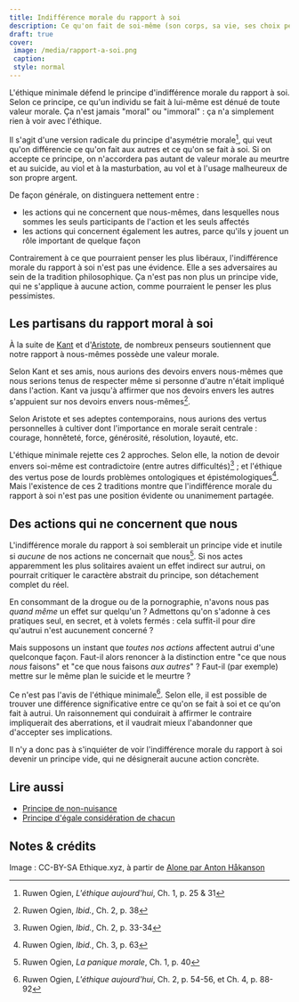 ```yaml
---
title: Indifférence morale du rapport à soi
description: Ce qu'on fait de soi-même (son corps, sa vie, ses choix personnels) n'a rien à voir avec la morale. Rien.
draft: true
cover:
 image: /media/rapport-a-soi.png
 caption:
 style: normal
---
```

L'éthique minimale défend le principe d'indifférence morale du rapport à soi. Selon ce principe, ce qu'un individu se fait à lui-même est dénué de toute valeur morale. Ça n'est jamais "moral" ou "immoral" : ça n'a simplement rien à voir avec l'éthique.

Il s'agit d'une version radicale du principe d'asymétrie morale[^1], qui veut qu'on différencie ce qu'on fait aux autres et ce qu'on se fait à soi. Si on accepte ce principe, on n'accordera pas autant de valeur morale au meurtre et au suicide, au viol et à la masturbation, au vol et à l'usage malheureux de son propre argent.

De façon générale, on distinguera nettement entre :

* les actions qui ne concernent que nous-mêmes, dans lesquelles nous sommes les seuls participants de l'action et les seuls affectés
* les actions qui concernent également les autres, parce qu'ils y jouent un rôle important de quelque façon

Contrairement à ce que pourraient penser les plus libéraux, l'indifférence morale du rapport à soi n'est pas une évidence. Elle a ses adversaires au sein de la tradition philosophique. Ça n'est pas non plus un principe vide, qui ne s'applique à aucune action, comme pourraient le penser les plus pessimistes.

## Les partisans du rapport moral à soi

À la suite de [Kant](https://fr.wikipedia.org/wiki/Emmanuel_Kant) et d'[Aristote](https://fr.wikipedia.org/wiki/Aristote), de nombreux penseurs soutiennent que notre rapport à nous-mêmes possède une valeur morale.

Selon Kant et ses amis, nous aurions des devoirs envers nous-mêmes que nous serions tenus de respecter même si personne d'autre n'était impliqué dans l'action. Kant va jusqu'à affirmer que nos devoirs envers les autres s'appuient sur nos devoirs envers nous-mêmes[^2].

Selon Aristote et ses adeptes contemporains, nous aurions des vertus personnelles à cultiver dont l'importance en morale serait centrale : courage, honnêteté, force, générosité, résolution, loyauté, etc.

L'éthique minimale rejette ces 2 approches.  Selon elle, la notion de devoir envers soi-même est contradictoire (entre autres difficultés)[^3] ; et l'éthique des vertus pose de lourds problèmes ontologiques et épistémologiques[^4]. Mais l'existence de ces 2 traditions montre que l'indifférence morale du rapport à soi n'est pas une position évidente ou unanimement partagée.

## Des actions qui ne concernent que nous

L'indifférence morale du rapport à soi semblerait un principe vide et inutile si *aucune* de nos actions ne concernait que nous[^5]. Si nos actes apparemment les plus solitaires avaient un effet indirect sur autrui, on pourrait critiquer le caractère abstrait du principe, son détachement complet du réel.

En consommant de la drogue ou de la pornographie, n'avons nous pas *quand même* un effet sur quelqu'un ? Admettons qu'on s'adonne à ces pratiques seul, en secret, et à volets fermés : cela suffit-il pour dire qu'autrui n'est aucunement concerné ?

Mais supposons un instant que *toutes nos actions* affectent autrui d'une quelconque façon. Faut-il alors renoncer à la distinction entre "ce que nous *nous* faisons" et "ce que nous faisons *aux autres*" ? Faut-il (par exemple) mettre sur le même plan le suicide et le meurtre&nbsp;?

Ce n'est pas l'avis de l'éthique minimale[^6]. Selon elle, il est possible de trouver une différence significative entre ce qu'on se fait à soi et ce qu'on fait à autrui. Un raisonnement qui conduirait à affirmer le contraire impliquerait des aberrations, et il vaudrait mieux l'abandonner que d'accepter ses implications.

Il n'y a donc pas à s'inquiéter de voir l'indifférence morale du rapport à soi devenir un principe vide, qui ne désignerait aucune action concrète.

## Lire aussi

* [Principe de non-nuisance](/page/principe-non-nuisance)
* [Principe d'égale considération de chacun](/page/egale-consideration-de-chacun)


## Notes & crédits

Image : CC-BY-SA Ethique.xyz, à partir de [Alone par Anton Håkanson](https://thenounproject.com/icon/27288/)

[^1]: Ruwen Ogien, *L'éthique aujourd'hui*, Ch. 1, p. 25 & 31

[^2]: Ruwen Ogien, *Ibid.*, Ch. 2, p. 38

[^3]: Ruwen Ogien, *Ibid.*, Ch. 2, p. 33-34

[^4]: Ruwen Ogien, *Ibid.*, Ch. 3, p. 63

[^5]: Ruwen Ogien, *La panique morale*, Ch. 1, p. 40

[^6]: Ruwen Ogien, *L'éthique aujourd'hui*, Ch. 2, p. 54-56, et Ch. 4, p. 88-92
